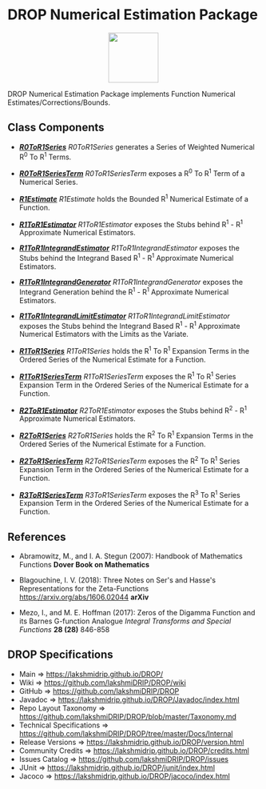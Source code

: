 # DROP Numerical Estimation Package

<p align="center"><img src="https://github.com/lakshmiDRIP/DROP/blob/master/DRIP_Logo.gif?raw=true" width="100"></p>

DROP Numerical Estimation Package implements Function Numerical Estimates/Corrections/Bounds.


## Class Components

 * [***R0ToR1Series***](https://github.com/lakshmiDRIP/DROP/tree/master/src/main/java/org/drip/numerical/estimation/R0ToR1Series.java)
 <i>R0ToR1Series</i> generates a Series of Weighted Numerical R<sup>0</sup> To R<sup>1</sup> Terms.

 * [***R0ToR1SeriesTerm***](https://github.com/lakshmiDRIP/DROP/tree/master/src/main/java/org/drip/numerical/estimation/R0ToR1SeriesTerm.java)
 <i>R0ToR1SeriesTerm</i> exposes a R<sup>0</sup> To R<sup>1</sup> Term of a Numerical Series.

 * [***R1Estimate***](https://github.com/lakshmiDRIP/DROP/tree/master/src/main/java/org/drip/numerical/estimation/R1Estimate.java)
 <i>R1Estimate</i> holds the Bounded R<sup>1</sup> Numerical Estimate of a Function.

 * [***R1ToR1Estimator***](https://github.com/lakshmiDRIP/DROP/tree/master/src/main/java/org/drip/numerical/estimation/R1ToR1Estimator.java)
 <i>R1ToR1Estimator</i> exposes the Stubs behind R<sup>1</sup> - R<sup>1</sup> Approximate Numerical Estimators.

 * [***R1ToR1IntegrandEstimator***](https://github.com/lakshmiDRIP/DROP/tree/master/src/main/java/org/drip/numerical/estimation/R1ToR1IntegrandEstimator.java)
 <i>R1ToR1IntegrandEstimator</i> exposes the Stubs behind the Integrand Based R<sup>1</sup> - R<sup>1</sup> Approximate Numerical Estimators.

 * [***R1ToR1IntegrandGenerator***](https://github.com/lakshmiDRIP/DROP/tree/master/src/main/java/org/drip/numerical/estimation/R1ToR1IntegrandGenerator.java)
 <i>R1ToR1IntegrandGenerator</i> exposes the Integrand Generation behind the R<sup>1</sup> - R<sup>1</sup> Approximate Numerical Estimators.

 * [***R1ToR1IntegrandLimitEstimator***](https://github.com/lakshmiDRIP/DROP/tree/master/src/main/java/org/drip/numerical/estimation/R1ToR1IntegrandLimitEstimator.java)
 <i>R1ToR1IntegrandLimitEstimator</i> exposes the Stubs behind the Integrand Based R<sup>1</sup> - R<sup>1</sup> Approximate Numerical Estimators with the Limits as the Variate.

 * [***R1ToR1Series***](https://github.com/lakshmiDRIP/DROP/tree/master/src/main/java/org/drip/numerical/estimation/R1ToR1Series.java)
 <i>R1ToR1Series</i> holds the R<sup>1</sup> To R<sup>1</sup> Expansion Terms in the Ordered Series of the Numerical Estimate for a Function.

 * [***R1ToR1SeriesTerm***](https://github.com/lakshmiDRIP/DROP/tree/master/src/main/java/org/drip/numerical/estimation/R1ToR1SeriesTerm.java)
 <i>R1ToR1SeriesTerm</i> exposes the R<sup>1</sup> To R<sup>1</sup> Series Expansion Term in the Ordered Series of the Numerical Estimate for a Function.

 * [***R2ToR1Estimator***](https://github.com/lakshmiDRIP/DROP/tree/master/src/main/java/org/drip/numerical/estimation/R2ToR1Estimator.java)
 <i>R2ToR1Estimator</i> exposes the Stubs behind R<sup>2</sup> - R<sup>1</sup> Approximate Numerical Estimators.

 * [***R2ToR1Series***](https://github.com/lakshmiDRIP/DROP/tree/master/src/main/java/org/drip/numerical/estimation/R2ToR1Series.java)
 <i>R2ToR1Series</i> holds the R<sup>2</sup> To R<sup>1</sup> Expansion Terms in the Ordered Series of the Numerical Estimate for a Function.

 * [***R2ToR1SeriesTerm***](https://github.com/lakshmiDRIP/DROP/tree/master/src/main/java/org/drip/numerical/estimation/R2ToR1SeriesTerm.java)
 <i>R2ToR1SeriesTerm</i> exposes the R<sup>2</sup> To R<sup>1</sup> Series Expansion Term in the Ordered Series of the Numerical Estimate for a Function.

 * [***R3ToR1SeriesTerm***](https://github.com/lakshmiDRIP/DROP/tree/master/src/main/java/org/drip/numerical/estimation/R3ToR1SeriesTerm.java)
 <i>R3ToR1SeriesTerm</i> exposes the R<sup>3</sup> To R<sup>1</sup> Series Expansion Term in the Ordered Series of the Numerical Estimate for a Function.


## References

 * Abramowitz, M., and I. A. Stegun (2007): Handbook of Mathematics Functions <b>Dover Book on Mathematics</b>

 * Blagouchine, I. V. (2018): Three Notes on Ser's and Hasse's Representations for the Zeta-Functions https://arxiv.org/abs/1606.02044 <b>arXiv</b>

 * Mezo, I., and M. E. Hoffman (2017): Zeros of the Digamma Function and its Barnes G-function Analogue <i>Integral Transforms and Special Functions</i> <b>28 (28)</b> 846-858


## DROP Specifications

 * Main                     => https://lakshmidrip.github.io/DROP/
 * Wiki                     => https://github.com/lakshmiDRIP/DROP/wiki
 * GitHub                   => https://github.com/lakshmiDRIP/DROP
 * Javadoc                  => https://lakshmidrip.github.io/DROP/Javadoc/index.html
 * Repo Layout Taxonomy     => https://github.com/lakshmiDRIP/DROP/blob/master/Taxonomy.md
 * Technical Specifications => https://github.com/lakshmiDRIP/DROP/tree/master/Docs/Internal
 * Release Versions         => https://lakshmidrip.github.io/DROP/version.html
 * Community Credits        => https://lakshmidrip.github.io/DROP/credits.html
 * Issues Catalog           => https://github.com/lakshmiDRIP/DROP/issues
 * JUnit                    => https://lakshmidrip.github.io/DROP/junit/index.html
 * Jacoco                   => https://lakshmidrip.github.io/DROP/jacoco/index.html
